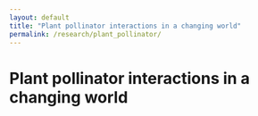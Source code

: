 ```yaml
---
layout: default
title: "Plant pollinator interactions in a changing world"
permalink: /research/plant_pollinator/
---
```


# Plant pollinator interactions in a changing world
